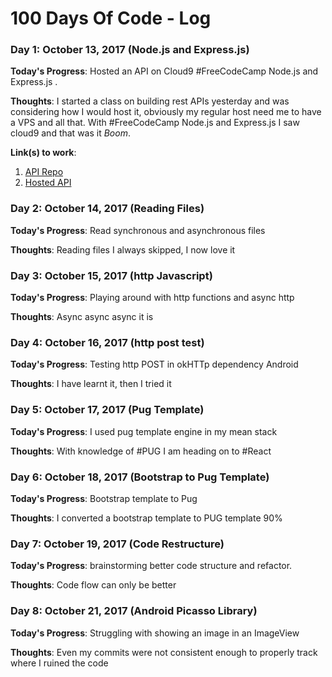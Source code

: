 # 100 Days Of Code - Log

### Day 1: October 13, 2017 (Node.js and Express.js)

**Today's Progress**: Hosted an API on Cloud9 #FreeCodeCamp Node.js and Express.js .

**Thoughts**: I started a class on building rest APIs yesterday and was considering how I would host it, obviously my regular host need me to have a VPS and all that. With #FreeCodeCamp Node.js and Express.js I saw cloud9 and that was it *Boom*.

**Link(s) to work**: 
1. [API Repo](https://github.com/ThadeusAjayi/student_resources)
2. [Hosted API](https://student-resources-ainojie.c9users.io/resources)

### Day 2: October 14, 2017 (Reading Files)

**Today's Progress**: Read synchronous and asynchronous files

**Thoughts**: Reading files I always skipped, I now love it

### Day 3: October 15, 2017 (http Javascript)

**Today's Progress**: Playing around with http functions and async http

**Thoughts**: Async async async it is


### Day 4: October 16, 2017 (http post test)

**Today's Progress**: Testing http POST in okHTTp dependency Android

**Thoughts**: I have learnt it, then I tried it

### Day 5: October 17, 2017 (Pug Template)

**Today's Progress**: I used pug template engine in my mean stack

**Thoughts**: With knowledge of #PUG I am heading on to #React

### Day 6: October 18, 2017 (Bootstrap to Pug Template)

**Today's Progress**: Bootstrap template to Pug

**Thoughts**: I converted a bootstrap template to PUG template 90%

### Day 7: October 19, 2017 (Code Restructure)

**Today's Progress**: brainstorming better code structure and refactor.

**Thoughts**: Code flow can only be better

### Day 8: October 21, 2017 (Android Picasso Library)

**Today's Progress**: Struggling with showing an image in an ImageView

**Thoughts**: Even my commits were not consistent enough to properly track where I ruined the code
